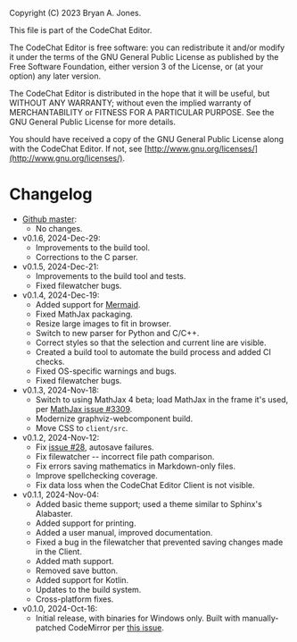 Copyright (C) 2023 Bryan A. Jones.

This file is part of the CodeChat Editor.

The CodeChat Editor is free software: you can redistribute it and/or modify it
under the terms of the GNU General Public License as published by the Free
Software Foundation, either version 3 of the License, or (at your option) any
later version.

The CodeChat Editor is distributed in the hope that it will be useful, but
WITHOUT ANY WARRANTY; without even the implied warranty of MERCHANTABILITY or
FITNESS FOR A PARTICULAR PURPOSE. See the GNU General Public License for more
details.

You should have received a copy of the GNU General Public License along with the
CodeChat Editor. If not, see
[http://www.gnu.org/licenses/](http://www.gnu.org/licenses/).

# Changelog

- [Github master](https://github.com/bjones1/CodeChat_Editor):
  - No changes.
- v0.1.6, 2024-Dec-29:
  - Improvements to the build tool.
  - Corrections to the C parser.
- v0.1.5, 2024-Dec-21:
  - Improvements to the build tool and tests.
  - Fixed filewatcher bugs.
- v0.1.4, 2024-Dec-19:
  - Added support for [Mermaid](https://mermaid.js.org/).
  - Fixed MathJax packaging.
  - Resize large images to fit in browser.
  - Switch to new parser for Python and C/C++.
  - Correct styles so that the selection and current line are visible.
  - Created a build tool to automate the build process and added CI checks.
  - Fixed OS-specific warnings and bugs.
  - Fixed filewatcher bugs.
- v0.1.3, 2024-Nov-18:
  - Switch to using MathJax 4 beta; load MathJax in the frame it's used, per
    [MathJax issue #3309](https://github.com/mathjax/MathJax/issues/3309).
  - Modernize graphviz-webcomponent build.
  - Move CSS to `client/src`.
- v0.1.2, 2024-Nov-12:
  - Fix [issue #28](https://github.com/bjones1/CodeChat_Editor/issues/28),
    autosave failures.
  - Fix filewatcher -- incorrect file path comparison.
  - Fix errors saving mathematics in Markdown-only files.
  - Improve spellchecking coverage.
  - Fix data loss when the CodeChat Editor Client is not visible.
- v0.1.1, 2024-Nov-04:
  - Added basic theme support; used a theme similar to Sphinx's Alabaster.
  - Added support for printing.
  - Added a user manual, improved documentation.
  - Fixed a bug in the filewatcher that prevented saving changes made in the
    Client.
  - Added math support.
  - Removed save button.
  - Added support for Kotlin.
  - Updates to the build system.
  - Cross-platform fixes.
- v0.1.0, 2024-Oct-16:
  - Initial release, with binaries for Windows only. Built with manually-patched
    CodeMirror per
    [this issue](https://github.com/bjones1/CodeChat_Editor/issues/27).
